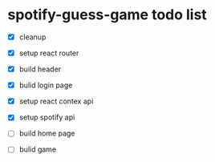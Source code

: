# spotify-guess-game todo list

* [x] cleanup

* [x] setup react router
* [x] build header
* [x] bulid login page
* [x] setup react contex api
* [x] setup spotify api
* [ ] build home page
* [ ] bulid game
